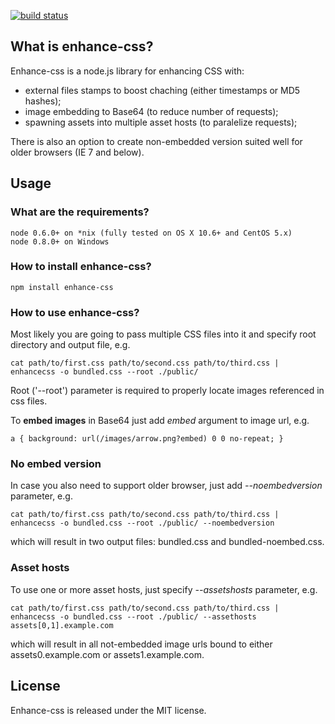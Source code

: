 [![build status](https://secure.travis-ci.org/GoalSmashers/enhance-css.png)](http://travis-ci.org/GoalSmashers/enhance-css)
## What is enhance-css? ##

Enhance-css is a node.js library for enhancing CSS with:

* external files stamps to boost chaching (either timestamps or MD5 hashes);
* image embedding to Base64 (to reduce number of requests);
* spawning assets into multiple asset hosts (to paralelize requests);

There is also an option to create non-embedded version suited well for older browsers (IE 7 and below).

## Usage ##

### What are the requirements? ###

    node 0.6.0+ on *nix (fully tested on OS X 10.6+ and CentOS 5.x)
    node 0.8.0+ on Windows

### How to install enhance-css? ###

    npm install enhance-css


### How to use enhance-css? ###

Most likely you are going to pass multiple CSS files into it and specify root directory and output file, e.g.

    cat path/to/first.css path/to/second.css path/to/third.css | enhancecss -o bundled.css --root ./public/

Root ('--root') parameter is required to properly locate images referenced in css files.

To **embed images** in Base64 just add *embed* argument to image url, e.g.

    a { background: url(/images/arrow.png?embed) 0 0 no-repeat; }

### No embed version ###

In case you also need to support older browser, just add *--noembedversion* parameter, e.g.

    cat path/to/first.css path/to/second.css path/to/third.css | enhancecss -o bundled.css --root ./public/ --noembedversion

which will result in two output files: bundled.css and bundled-noembed.css.

### Asset hosts ####

To use one or more asset hosts, just specify *--assetshosts* parameter, e.g.

    cat path/to/first.css path/to/second.css path/to/third.css | enhancecss -o bundled.css --root ./public/ --assethosts assets[0,1].example.com

which will result in all not-embedded image urls bound to either assets0.example.com or assets1.example.com.

## License ##

Enhance-css is released under the MIT license.
